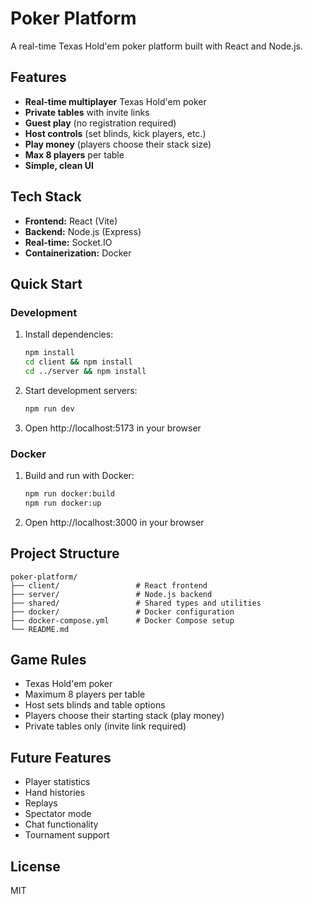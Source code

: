 # Poker Platform

A real-time Texas Hold'em poker platform built with React and Node.js.

## Features

- **Real-time multiplayer** Texas Hold'em poker
- **Private tables** with invite links
- **Guest play** (no registration required)
- **Host controls** (set blinds, kick players, etc.)
- **Play money** (players choose their stack size)
- **Max 8 players** per table
- **Simple, clean UI**

## Tech Stack

- **Frontend:** React (Vite)
- **Backend:** Node.js (Express)
- **Real-time:** Socket.IO
- **Containerization:** Docker

## Quick Start

### Development

1. Install dependencies:

   ```bash
   npm install
   cd client && npm install
   cd ../server && npm install
   ```

2. Start development servers:

   ```bash
   npm run dev
   ```

3. Open http://localhost:5173 in your browser

### Docker

1. Build and run with Docker:

   ```bash
   npm run docker:build
   npm run docker:up
   ```

2. Open http://localhost:3000 in your browser

## Project Structure

```
poker-platform/
├── client/                 # React frontend
├── server/                 # Node.js backend
├── shared/                 # Shared types and utilities
├── docker/                 # Docker configuration
├── docker-compose.yml      # Docker Compose setup
└── README.md
```

## Game Rules

- Texas Hold'em poker
- Maximum 8 players per table
- Host sets blinds and table options
- Players choose their starting stack (play money)
- Private tables only (invite link required)

## Future Features

- Player statistics
- Hand histories
- Replays
- Spectator mode
- Chat functionality
- Tournament support

## License

MIT
